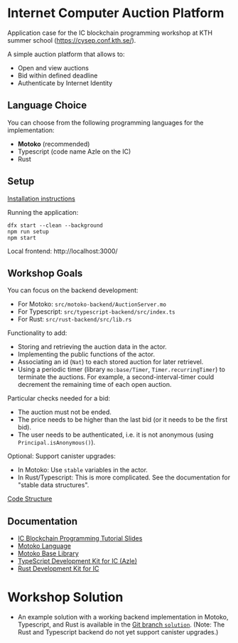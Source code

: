 # Internet Computer Auction Platform

Application case for the IC blockchain programming workshop at KTH summer school (https://cysep.conf.kth.se/).

A simple auction platform that allows to:
* Open and view auctions
* Bid within defined deadline
* Authenticate by Internet Identity

## Language Choice

You can choose from the following programming languages for the implementation:

* **Motoko** (recommended)
* Typescript (code name Azle on the IC)
* Rust

## Setup

[Installation instructions](Installation.md)

Running the application:

```
dfx start --clean --background
npm run setup
npm start
```

Local frontend: http://localhost:3000/

## Workshop Goals

You can focus on the backend development: 

* For Motoko: `src/motoko-backend/AuctionServer.mo`
* For Typescript: `src/typescript-backend/src/index.ts`
* For Rust: `src/rust-backend/src/lib.rs`

Functionality to add:
* Storing and retrieving the auction data in the actor.
* Implementing the public functions of the actor.
* Associating an id (`Nat`) to each stored auction for later retrievel.
* Using a periodic timer (library `mo:base/Timer`, `Timer.recurringTimer`) to terminate the auctions. 
  For example, a second-interval-timer could decrement the remaining time of each open auction.

Particular checks needed for a bid:
* The auction must not be ended.
* The price needs to be higher than the last bid (or it needs to be the first bid).
* The user needs to be authenticated, i.e. it is not anonymous (using `Principal.isAnonymous()`).

Optional: Support canister upgrades:
* In Motoko: Use `stable` variables in the actor.
* In Rust/Typescript: This is more complicated. See the documentation for "stable data structures".

[Code Structure](Structure.md)

## Documentation

* [IC Blockchain Programming Tutorial Slides](Motoko_Tutorial.pdf)
* [Motoko Language](https://internetcomputer.org/docs/current/motoko/main/motoko)
* [Motoko Base Library](https://internetcomputer.org/docs/current/motoko/main/base)
* [TypeScript Development Kit for IC (Azle)](https://internetcomputer.org/docs/current/developer-docs/backend/typescript)
* [Rust Development Kit for IC](https://internetcomputer.org/docs/current/developer-docs/backend/rust)

# Workshop Solution

* An example solution with a working backend implementation in Motoko, Typescript, and Rust is available in the [Git branch `solution`](https://github.com/luc-blaeser/auction/tree/solution).
(Note: The Rust and Typescript backend do not yet support canister upgrades.)
